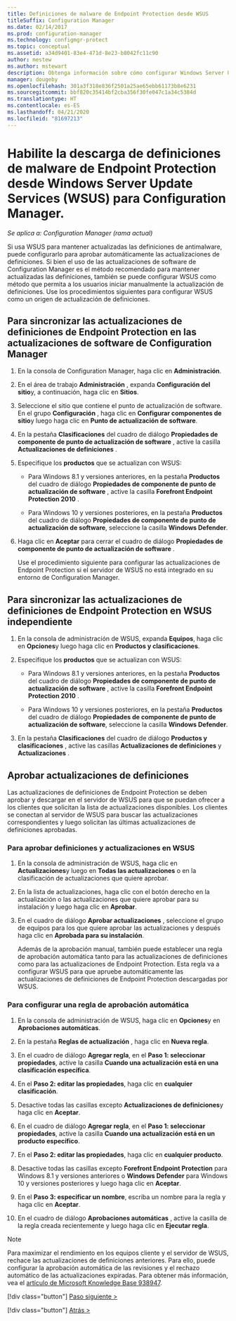 ```yaml
---
title: Definiciones de malware de Endpoint Protection desde WSUS
titleSuffix: Configuration Manager
ms.date: 02/14/2017
ms.prod: configuration-manager
ms.technology: configmgr-protect
ms.topic: conceptual
ms.assetid: a34d9401-83e4-471d-8e23-b8042fc11c90
author: mestew
ms.author: mstewart
description: Obtenga información sobre cómo configurar Windows Server Updates Services para aprobar automáticamente actualizaciones de definiciones.
manager: dougeby
ms.openlocfilehash: 301a3f318e836f2501a25ae65ebb61173b8e6231
ms.sourcegitcommit: bbf820c35414bf2cba356f30fe047c1a34c5384d
ms.translationtype: HT
ms.contentlocale: es-ES
ms.lasthandoff: 04/21/2020
ms.locfileid: "81697213"
---
```

# <a name="enable-endpoint-protection-malware-definitions-to-download-from-windows-server-update-services-wsus-for-configuration-manager"></a>Habilite la descarga de definiciones de malware de Endpoint Protection desde Windows Server Update Services (WSUS) para Configuration Manager.

*Se aplica a: Configuration Manager (rama actual)*

 Si usa WSUS para mantener actualizadas las definiciones de antimalware, puede configurarlo para aprobar automáticamente las actualizaciones de definiciones. Si bien el uso de las actualizaciones de software de Configuration Manager es el método recomendado para mantener actualizadas las definiciones, también se puede configurar WSUS como método que permita a los usuarios iniciar manualmente la actualización de definiciones. Use los procedimientos siguientes para configurar WSUS como un origen de actualización de definiciones.

## <a name="to-synchronize-endpoint-protection-definition-updates-in-configuration-manager-software-updates"></a>Para sincronizar las actualizaciones de definiciones de Endpoint Protection en las actualizaciones de software de Configuration Manager

1. En la consola de Configuration Manager, haga clic en **Administración**.

2. En el área de trabajo **Administración** , expanda **Configuración del sitio**y, a continuación, haga clic en **Sitios**.

3. Seleccione el sitio que contiene el punto de actualización de software. En el grupo **Configuración** , haga clic en **Configurar componentes de sitio**y luego haga clic en **Punto de actualización de software**.

4. En la pestaña **Clasificaciones** del cuadro de diálogo **Propiedades de componente de punto de actualización de software** , active la casilla **Actualizaciones de definiciones** .

5. Especifique los **productos** que se actualizan con WSUS:

   -   Para Windows 8.1 y versiones anteriores, en la pestaña **Productos** del cuadro de diálogo **Propiedades de componente de punto de actualización de software** , active la casilla **Forefront Endpoint Protection 2010** .

   -   Para Windows 10 y versiones posteriores, en la pestaña **Productos** del cuadro de diálogo **Propiedades de componente de punto de actualización de software**, seleccione la casilla **Windows Defender**.

6. Haga clic en **Aceptar** para cerrar el cuadro de diálogo **Propiedades de componente de punto de actualización de software** .

   Use el procedimiento siguiente para configurar las actualizaciones de Endpoint Protection si el servidor de WSUS no está integrado en su entorno de Configuration Manager.

## <a name="to-synchronize-endpoint-protection-definition-updates-in-standalone-wsus"></a>Para sincronizar las actualizaciones de definiciones de Endpoint Protection en WSUS independiente

1.  En la consola de administración de WSUS, expanda **Equipos**, haga clic en **Opciones**y luego haga clic en **Productos y clasificaciones**.

2.  Especifique los **productos** que se actualizan con WSUS:

    -   Para Windows 8.1 y versiones anteriores, en la pestaña **Productos** del cuadro de diálogo **Propiedades de componente de punto de actualización de software** , active la casilla **Forefront Endpoint Protection 2010** .

    -   Para Windows 10 y versiones posteriores, en la pestaña **Productos** del cuadro de diálogo **Propiedades de componente de punto de actualización de software**, seleccione la casilla **Windows Defender**.

3.  En la pestaña **Clasificaciones** del cuadro de diálogo **Productos y clasificaciones** , active las casillas **Actualizaciones de definiciones** y **Actualizaciones** .

## <a name="approving-definition-updates"></a>Aprobar actualizaciones de definiciones
 Las actualizaciones de definiciones de Endpoint Protection se deben aprobar y descargar en el servidor de WSUS para que se puedan ofrecer a los clientes que solicitan la lista de actualizaciones disponibles. Los clientes se conectan al servidor de WSUS para buscar las actualizaciones correspondientes y luego solicitan las últimas actualizaciones de definiciones aprobadas.

### <a name="to-approve-definitions-and-updates-in-wsus"></a>Para aprobar definiciones y actualizaciones en WSUS

1. En la consola de administración de WSUS, haga clic en **Actualizaciones**y luego en **Todas las actualizaciones** o en la clasificación de actualizaciones que quiere aprobar.

2. En la lista de actualizaciones, haga clic con el botón derecho en la actualización o las actualizaciones que quiere aprobar para su instalación y luego haga clic en **Aprobar**.

3. En el cuadro de diálogo **Aprobar actualizaciones** , seleccione el grupo de equipos para los que quiere aprobar las actualizaciones y después haga clic en **Aprobada para su instalación**.

   Además de la aprobación manual, también puede establecer una regla de aprobación automática tanto para las actualizaciones de definiciones como para las actualizaciones de Endpoint Protection. Esta regla va a configurar WSUS para que apruebe automáticamente las actualizaciones de definiciones de Endpoint Protection descargadas por WSUS.

### <a name="to-configure-an-automatic-approval-rule"></a>Para configurar una regla de aprobación automática

1.  En la consola de administración de WSUS, haga clic en **Opciones**y en **Aprobaciones automáticas**.

2.  En la pestaña **Reglas de actualización** , haga clic en **Nueva regla**.

3.  En el cuadro de diálogo **Agregar regla**, en el **Paso 1: seleccionar propiedades**, active la casilla **Cuando una actualización está en una clasificación específica**.

4.  En el **Paso 2: editar las propiedades**, haga clic en **cualquier clasificación**.

5.  Desactive todas las casillas excepto **Actualizaciones de definiciones**y haga clic en **Aceptar**.

6.  En el cuadro de diálogo **Agregar regla**, en el **Paso 1: seleccionar propiedades**, active la casilla **Cuando una actualización está en un producto específico**.

7.  En el **Paso 2: editar las propiedades**, haga clic en **cualquier producto**.

8.  Desactive todas las casillas excepto **Forefront Endpoint Protection** para Windows 8.1 y versiones anteriores o **Windows Defender** para Windows 10 y versiones posteriores y luego haga clic en **Aceptar**.

9. En el **Paso 3: especificar un nombre**, escriba un nombre para la regla y haga clic en **Aceptar**.

10. En el cuadro de diálogo **Aprobaciones automáticas** , active la casilla de la regla creada recientemente y luego haga clic en **Ejecutar regla**.

> [!NOTE]
>  Para maximizar el rendimiento en los equipos cliente y el servidor de WSUS, rechace las actualizaciones de definiciones anteriores. Para ello, puede configurar la aprobación automática de las revisiones y el rechazo automático de las actualizaciones expiradas. Para obtener más información, vea el [artículo de Microsoft Knowledge Base 938947](https://go.microsoft.com/fwlink/p/?LinkId=204078).
> 
> [!div class="button"]
> [Paso siguiente >](endpoint-antimalware-policies.md)
> 
> [!div class="button"]
> [Atrás >](endpoint-configure-alerts.md)
